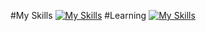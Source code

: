 #My Skills
[![My Skills](https://skillicons.dev/icons?i=js,html,css,lua)](https://skillicons.dev)
#Learning
[![My Skills](https://skillicons.dev/icons?i=c,cpp)](https://skillicons.dev)

